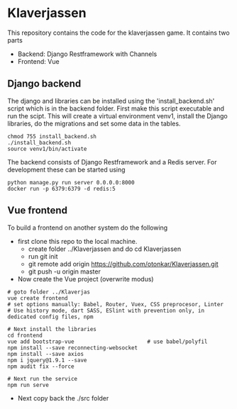 # Klaverjassen

This repository contains the code for the klaverjassen game.
It contains two parts

* Backend: Django Restframework with Channels
* Frontend: Vue

## Django backend
The django and libraries can be installed using the 'install_backend.sh' script which is in the backend folder. First make this script executable and run the scipt.
This will create a virtual environment venv1, install the Django libraries, do the migrations and set some data in the tables.

```console
chmod 755 install_backend.sh
./install_backend.sh
source venv1/bin/activate
```

The backend consists of Django Restframework and a Redis server.
For development these can be started using

```console
python manage.py run server 0.0.0.0:8000
docker run -p 6379:6379 -d redis:5
```

## Vue frontend
To build a frontend on another system do the following
* first clone this repo to the local machine. 
    * create folder ../Klaverjassen and do cd Klaverjassen
    * run git init
    * git remote add origin https://github.com/otonkar/Klaverjassen.git
    * git push -u origin master
* Now create the Vue project (overwrite modus)


```console
# goto folder ../Klaverjas
vue create frontend
# set options manually: Babel, Router, Vuex, CSS preprocesor, Linter
# Use history mode, dart SASS, ESlint with prevention only, in dedicated config files, npm

# Next install the libraries
cd frontend
vue add bootstrap-vue                       # use babel/polyfil
npm install --save reconnecting-websocket
npm install --save axios
npm i jquery@1.9.1 --save
npm audit fix --force 

# Next run the service
npm run serve
```

* Next copy back the ./src folder

